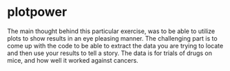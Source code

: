 # plotpower
The main thought behind this particular exercise, was to be able to utilize plots to show results in an eye pleasing manner. The challenging part is to come up with the code to be able to extract the data you are trying to locate and then use your results to tell a story. 
The data is for trials of drugs on mice, and how well it worked against cancers.
